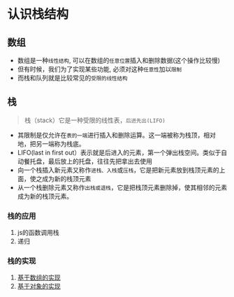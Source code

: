 # 认识栈结构

## 数组

- 数组是一种`线性结构`, 可以在数组的`任意位置`插入和删除数据(这个操作比较慢)
- 但有时候，我们为了实现某些功能, 必须对这种`任意性`加以`限制`
- 而栈和队列就是比较常见的`受限的线性结构`

## 栈

> 栈（stack）它是一种受限的线性表，`后进先出(LIFO)`

- 其限制是仅允许在`表的一端`进行插入和删除运算。这一端被称为栈顶，相对地，把另一端称为栈底。
- LIFO(last in first out）表示就是后进入的元素，第一个弹出栈空间。类似于自动餐托盘，最后放上的托盘，往往先把拿出去使用
- 向一个栈插入新元素又称作`进栈、入栈`或`压栈`，它是把新元素放到栈顶元素的上面，使之成为新的栈顶元素
- 从一个栈删除元素又称作`出栈或退栈`，它是把栈顶元素删除掉，使其相邻的元素成为新的栈顶元素。

### 栈的应用

1. js的函数调用栈
2. 递归

### 栈的实现

1. [基于数组的实现](./1.栈的实现(数组).js)
1. [基于对象的实现](./栈的对象实现.js)

